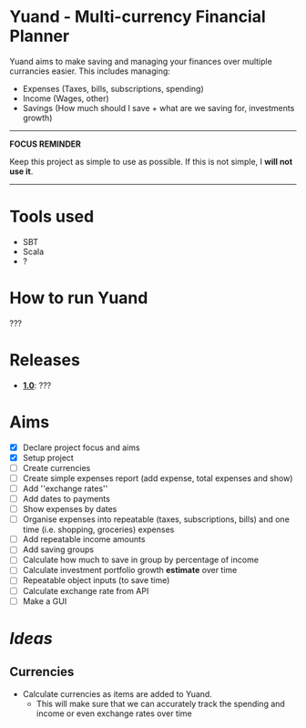 # Yuand - Multi-currency Financial Planner

Yuand aims to make saving and managing your finances over multiple currancies easier.
This includes managing:
- Expenses (Taxes, bills, subscriptions, spending)
- Income (Wages, other)
- Savings (How much should I save + what are we saving for, investments growth)

---
**FOCUS REMINDER**

Keep this project as simple to use as possible.
If this is not simple, I **will not use it**.

---

# Tools used

- SBT
- Scala
- ?

# How to run Yuand

???

# Releases

- [**1.0**](https://github.com/dan-frank/yuand/releases): ???

# Aims

- [x] Declare project focus and aims
- [x] Setup project
- [ ] Create currencies
- [ ] Create simple expenses report (add expense, total expenses and show)
- [ ] Add ''exchange rates''
- [ ] Add dates to payments
- [ ] Show expenses by dates
- [ ] Organise expenses into repeatable (taxes, subscriptions, bills) and one time (i.e. shopping, groceries) expenses 
- [ ] Add repeatable income amounts
- [ ] Add saving groups
- [ ] Calculate how much to save in group by percentage of income
- [ ] Calculate investment portfolio growth **estimate** over time
- [ ] Repeatable object inputs (to save time)
- [ ] Calculate exchange rate from API
- [ ] Make a GUI

# _Ideas_

## Currencies

- Calculate currencies as items are added to Yuand.
  - This will make sure that we can accurately track the spending and income or even exchange rates over time

